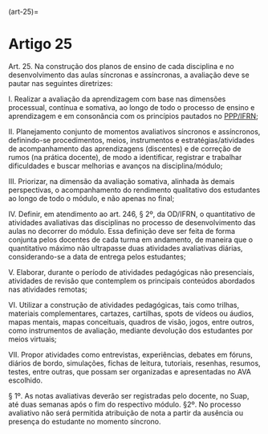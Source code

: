 (art-25)=

# Artigo 25

Art. 25. Na construção dos planos de ensino de cada disciplina e no desenvolvimento das aulas síncronas e
assíncronas, a avaliação deve se pautar nas seguintes diretrizes:

I. Realizar a avaliação da aprendizagem com base nas dimensões processual, contínua e somativa, ao longo de todo
o processo de ensino e aprendizagem e em consonância com os princípios pautados no [PPP/IFRN](https://portal.ifrn.edu.br/institucional/projeto-politico-pedagogico-1/lateral/menu-1);

II. Planejamento conjunto de momentos avaliativos síncronos e assíncronos, definindo-se procedimentos, meios,
instrumentos e estratégias/atividades de acompanhamento das aprendizagens (discentes) e de correção de rumos (na
prática docente), de modo a identificar, registrar e trabalhar dificuldades e buscar melhorias e avanços na
disciplina/módulo;

III. Priorizar, na dimensão da avaliação somativa, alinhada às demais perspectivas, o acompanhamento do
rendimento qualitativo dos estudantes ao longo de todo o módulo, e não apenas no final;

IV. Definir, em atendimento ao art. 246, § 2º, da OD/IFRN, o quantitativo de atividades avaliativas das disciplinas
no processo de desenvolvimento das aulas no decorrer do módulo. Essa definição deve ser feita de forma conjunta
pelos docentes de cada turma em andamento, de maneira que o quantitativo máximo não ultrapasse duas atividades
avaliativas diárias, considerando-se a data de entrega pelos estudantes;

V. Elaborar, durante o período de atividades pedagógicas não presenciais, atividades de revisão que contemplem os
principais conteúdos abordados nas atividades remotas;

VI. Utilizar a construção de atividades pedagógicas, tais como trilhas, materiais complementares, cartazes, cartilhas,
spots de vídeos ou áudios, mapas mentais, mapas conceituais, quadros de visão, jogos, entre outros, como
instrumentos de avaliação, mediante devolução dos estudantes por meios virtuais;

VII. Propor atividades como entrevistas, experiências, debates em fóruns, diários de bordo, simulações, fichas de
leitura, tutoriais, resenhas, resumos, testes, entre outras, que possam ser organizadas e apresentadas no AVA
escolhido.

§ 1º. As notas avaliativas deverão ser registradas pelo docente, no Suap, até duas semanas após o fim do respectivo
módulo.
§2º. No processo avaliativo não será permitida atribuição de nota a partir da ausência ou presença do estudante no
momento síncrono.

